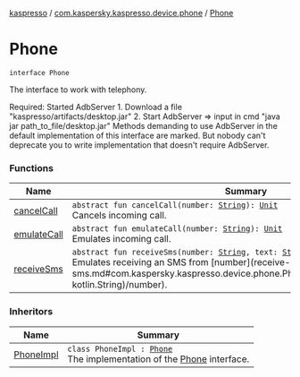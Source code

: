 [kaspresso](../../index.md) / [com.kaspersky.kaspresso.device.phone](../index.md) / [Phone](./index.md)

# Phone

`interface Phone`

The interface to work with telephony.

Required: Started AdbServer
    1. Download a file "kaspresso/artifacts/desktop.jar"
    2. Start AdbServer =&gt; input in cmd "java jar path_to_file/desktop.jar"
Methods demanding to use AdbServer in the default implementation of this interface are marked.
    But nobody can't deprecate you to write implementation that doesn't require AdbServer.

### Functions

| Name | Summary |
|---|---|
| [cancelCall](cancel-call.md) | `abstract fun cancelCall(number: `[`String`](https://kotlinlang.org/api/latest/jvm/stdlib/kotlin/-string/index.html)`): `[`Unit`](https://kotlinlang.org/api/latest/jvm/stdlib/kotlin/-unit/index.html)<br>Cancels incoming call. |
| [emulateCall](emulate-call.md) | `abstract fun emulateCall(number: `[`String`](https://kotlinlang.org/api/latest/jvm/stdlib/kotlin/-string/index.html)`): `[`Unit`](https://kotlinlang.org/api/latest/jvm/stdlib/kotlin/-unit/index.html)<br>Emulates incoming call. |
| [receiveSms](receive-sms.md) | `abstract fun receiveSms(number: `[`String`](https://kotlinlang.org/api/latest/jvm/stdlib/kotlin/-string/index.html)`, text: `[`String`](https://kotlinlang.org/api/latest/jvm/stdlib/kotlin/-string/index.html)`): `[`Unit`](https://kotlinlang.org/api/latest/jvm/stdlib/kotlin/-unit/index.html)<br>Emulates receiving an SMS from [number](receive-sms.md#com.kaspersky.kaspresso.device.phone.Phone$receiveSms(kotlin.String, kotlin.String)/number). |

### Inheritors

| Name | Summary |
|---|---|
| [PhoneImpl](../-phone-impl/index.md) | `class PhoneImpl : `[`Phone`](./index.md)<br>The implementation of the [Phone](./index.md) interface. |
